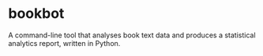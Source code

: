# bookbot
A command-line tool that analyses book text data and produces a statistical analytics report, written in Python. 
